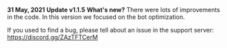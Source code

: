 **31 May, 2021**
**__Update v1.1.5__**
**What's new?**
There were lots of improvements in the code. In this version we focused on the bot optimization.

If you used to find a bug, please tell about an issue in the support server: https://discord.gg/ZAzTFTCerM